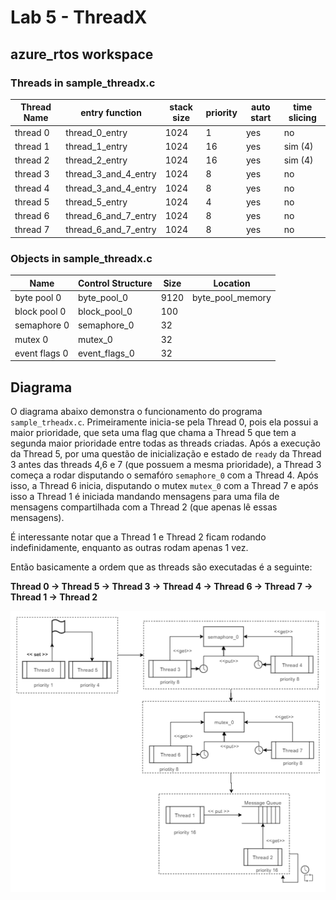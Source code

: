 # Lab 5 - ThreadX

## azure_rtos workspace

### Threads in sample_threadx.c
| Thread Name | entry function | stack size | priority | auto start | time slicing |
|-------------|----------------|------------|----------|------------|--------------|
| thread 0    | thread_0_entry |    1024    |    1     |    yes     |      no      |
| thread 1    | thread_1_entry |    1024    |   16     |    yes     |      sim (4) |
| thread 2    | thread_2_entry |    1024    |   16     |    yes     |      sim (4) |
| thread 3    | thread_3_and_4_entry |    1024    |    8     |    yes     |      no      |
| thread 4    | thread_3_and_4_entry |    1024    |    8     |    yes     |      no      |
| thread 5    | thread_5_entry |    1024    |    4     |    yes     |      no      |
| thread 6    | thread_6_and_7_entry |    1024    |    8     |    yes     |      no      |
| thread 7    | thread_6_and_7_entry |    1024    |    8     |    yes     |      no      |

### Objects in sample_threadx.c
| Name         | Control Structure | Size | Location         |
|--------------|-------------------|------|------------------|
| byte pool 0  | byte_pool_0       | 9120 | byte_pool_memory |
| block pool 0 | block_pool_0      | 100  |                  |
| semaphore 0 | semaphore_0        | 32  |                  |
| mutex 0 | mutex_0        | 32  |                  |
| event flags 0 | event_flags_0        | 32  |                  |

## Diagrama

O diagrama abaixo demonstra o funcionamento do programa `sample_trheadx.c`. Primeiramente inicia-se pela Thread 0, pois ela possui a maior prioridade, que seta uma flag que chama a Thread 5 que tem a segunda maior prioridade entre todas as threads criadas. Após a execução da Thread 5, por uma questão de inicialização e estado de `ready` da Thread 3 antes das threads 4,6 e 7 (que possuem a mesma prioridade), a Thread 3 começa a rodar disputando o semafóro `semaphore_0` com a Thread 4. Após isso, a Thread 6 inicia, disputando o mutex `mutex_0` com a Thread 7 e após isso a Thread 1 é iniciada mandando mensagens para uma fila de mensagens compartilhada com a Thread 2 (que apenas lê essas mensagens).

É interessante notar que a Thread 1 e Thread 2 ficam rodando indefinidamente, enquanto as outras rodam apenas 1 vez.

Então basicamente a ordem que as threads são executadas é a seguinte:

**Thread 0 -> Thread 5 -> Thread 3 -> Thread 4 -> Thread 6 -> Thread 7 -> Thread 1 -> Thread 2**

![Diagrama das threads](./threads_diagram.png)
